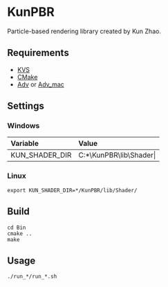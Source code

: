 KunPBR
===
Particle-based rendering library created by Kun Zhao.

## Requirements
* [KVS](https://github.com/zkbreeze/kvs/) 
* [CMake](http://www.cmake.org/)
* [Adv](http://adventure.sys.t.u-tokyo.ac.jp/jp/)  or  [Adv_mac](https://github.com/zkbreeze/Adventure_IO)

## Settings

### Windows
|Variable|Value|
|:-------|:----|
|KUN_SHADER_DIR |C:*\KunPBR\lib\Shader\|

### Linux
```
export KUN_SHADER_DIR=*/KunPBR/lib/Shader/
```

## Build
```
cd Bin
cmake ..
make
```

## Usage
```
./run_*/run_*.sh
```